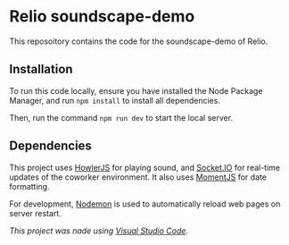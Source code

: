 # Relio soundscape-demo

This reposoitory contains the code for the soundscape-demo of Relio.

## Installation
To run this code locally, ensure you have installed the Node Package Manager, and run ```npm install``` to install all dependencies.

Then, run the command ```npm run dev``` to start the local server.

## Dependencies
This project uses [HowlerJS](https://howlerjs.com/) for playing sound, and [Socket.IO](https://socket.io/) for real-time updates of the coworker environment. It also uses [MomentJS](https://momentjs.com/) for date formatting. 

For development, [Nodemon](https://nodemon.io/) is used to automatically reload web pages on server restart.



*This project was nade using [Visual Studio Code](https://code.visualstudio.com/)*.
